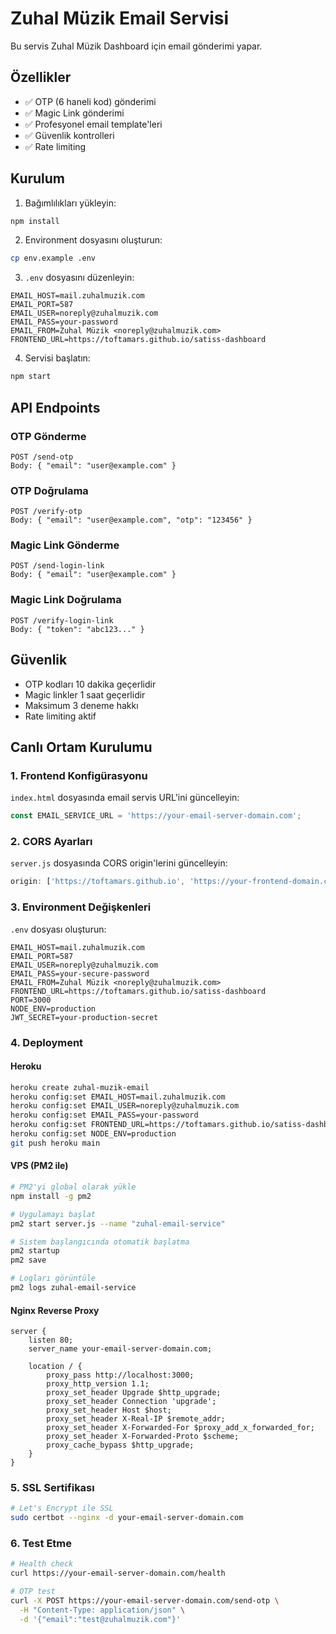 # Zuhal Müzik Email Servisi

Bu servis Zuhal Müzik Dashboard için email gönderimi yapar.

## Özellikler

- ✅ OTP (6 haneli kod) gönderimi
- ✅ Magic Link gönderimi
- ✅ Profesyonel email template'leri
- ✅ Güvenlik kontrolleri
- ✅ Rate limiting

## Kurulum

1. Bağımlılıkları yükleyin:
```bash
npm install
```

2. Environment dosyasını oluşturun:
```bash
cp env.example .env
```

3. `.env` dosyasını düzenleyin:
```
EMAIL_HOST=mail.zuhalmuzik.com
EMAIL_PORT=587
EMAIL_USER=noreply@zuhalmuzik.com
EMAIL_PASS=your-password
EMAIL_FROM=Zuhal Müzik <noreply@zuhalmuzik.com>
FRONTEND_URL=https://toftamars.github.io/satiss-dashboard
```

4. Servisi başlatın:
```bash
npm start
```

## API Endpoints

### OTP Gönderme
```
POST /send-otp
Body: { "email": "user@example.com" }
```

### OTP Doğrulama
```
POST /verify-otp
Body: { "email": "user@example.com", "otp": "123456" }
```

### Magic Link Gönderme
```
POST /send-login-link
Body: { "email": "user@example.com" }
```

### Magic Link Doğrulama
```
POST /verify-login-link
Body: { "token": "abc123..." }
```

## Güvenlik

- OTP kodları 10 dakika geçerlidir
- Magic linkler 1 saat geçerlidir
- Maksimum 3 deneme hakkı
- Rate limiting aktif

## Canlı Ortam Kurulumu

### 1. Frontend Konfigürasyonu
`index.html` dosyasında email servis URL'ini güncelleyin:
```javascript
const EMAIL_SERVICE_URL = 'https://your-email-server-domain.com';
```

### 2. CORS Ayarları
`server.js` dosyasında CORS origin'lerini güncelleyin:
```javascript
origin: ['https://toftamars.github.io', 'https://your-frontend-domain.com']
```

### 3. Environment Değişkenleri
`.env` dosyası oluşturun:
```env
EMAIL_HOST=mail.zuhalmuzik.com
EMAIL_PORT=587
EMAIL_USER=noreply@zuhalmuzik.com
EMAIL_PASS=your-secure-password
EMAIL_FROM=Zuhal Müzik <noreply@zuhalmuzik.com>
FRONTEND_URL=https://toftamars.github.io/satiss-dashboard
PORT=3000
NODE_ENV=production
JWT_SECRET=your-production-secret
```

### 4. Deployment

#### Heroku
```bash
heroku create zuhal-muzik-email
heroku config:set EMAIL_HOST=mail.zuhalmuzik.com
heroku config:set EMAIL_USER=noreply@zuhalmuzik.com
heroku config:set EMAIL_PASS=your-password
heroku config:set FRONTEND_URL=https://toftamars.github.io/satiss-dashboard
heroku config:set NODE_ENV=production
git push heroku main
```

#### VPS (PM2 ile)
```bash
# PM2'yi global olarak yükle
npm install -g pm2

# Uygulamayı başlat
pm2 start server.js --name "zuhal-email-service"

# Sistem başlangıcında otomatik başlatma
pm2 startup
pm2 save

# Logları görüntüle
pm2 logs zuhal-email-service
```

#### Nginx Reverse Proxy
```nginx
server {
    listen 80;
    server_name your-email-server-domain.com;
    
    location / {
        proxy_pass http://localhost:3000;
        proxy_http_version 1.1;
        proxy_set_header Upgrade $http_upgrade;
        proxy_set_header Connection 'upgrade';
        proxy_set_header Host $host;
        proxy_set_header X-Real-IP $remote_addr;
        proxy_set_header X-Forwarded-For $proxy_add_x_forwarded_for;
        proxy_set_header X-Forwarded-Proto $scheme;
        proxy_cache_bypass $http_upgrade;
    }
}
```

### 5. SSL Sertifikası
```bash
# Let's Encrypt ile SSL
sudo certbot --nginx -d your-email-server-domain.com
```

### 6. Test Etme
```bash
# Health check
curl https://your-email-server-domain.com/health

# OTP test
curl -X POST https://your-email-server-domain.com/send-otp \
  -H "Content-Type: application/json" \
  -d '{"email":"test@zuhalmuzik.com"}'
```
